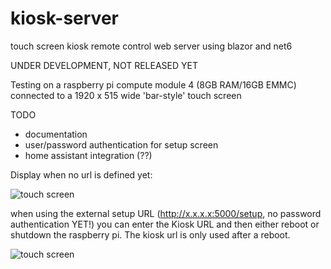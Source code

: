# kiosk-server

touch screen kiosk remote control web server using blazor and net6

UNDER DEVELOPMENT, NOT RELEASED YET

Testing on a raspberry pi compute module 4 (8GB RAM/16GB EMMC) connected to a 1920 x 515 wide 'bar-style' touch screen


TODO
- documentation
- user/password authentication for setup screen
- home assistant integration (??)



Display when no url is defined yet:

![touch screen](https://i.imgur.com/bTQtqSe.png)

when using the external setup URL (http://x.x.x.x:5000/setup, no password authentication YET!) you can enter the Kiosk URL and then either reboot or shutdown the raspberry pi.
The kiosk url is only used after a reboot.

![touch screen](https://i.imgur.com/2aVKkbq.png)
